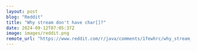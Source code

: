 ```yaml
---
layout: post
blog: "Reddit"
title: "Why stream don't have char[]?"
date: 2024-09-12T07:05:37Z
image: images/reddit.png
remote_url: "https://www.reddit.com/r/java/comments/1fewhrc/why_stream_dont_have_char/"
---
```

